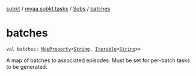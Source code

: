 [subkt](../../index.md) / [myaa.subkt.tasks](../index.md) / [Subs](index.md) / [batches](./batches.md)

# batches

`val batches: `[`MapProperty`](https://docs.gradle.org/current/javadoc/org/gradle/api/provider/MapProperty.html)`<`[`String`](https://kotlinlang.org/api/latest/jvm/stdlib/kotlin/-string/index.html)`, `[`Iterable`](https://kotlinlang.org/api/latest/jvm/stdlib/kotlin.collections/-iterable/index.html)`<`[`String`](https://kotlinlang.org/api/latest/jvm/stdlib/kotlin/-string/index.html)`>>`

A map of batches to associated episodes. Must be set for per-batch tasks to be generated.

